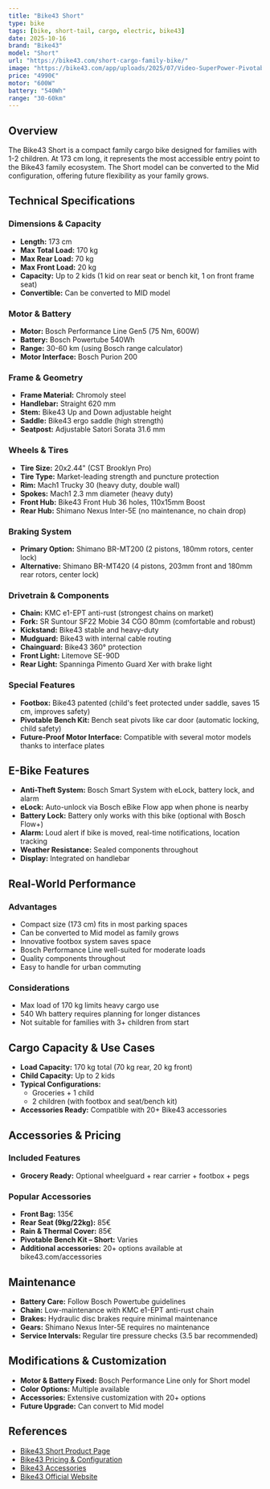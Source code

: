 ```yaml
---
title: "Bike43 Short"
type: bike
tags: [bike, short-tail, cargo, electric, bike43]
date: 2025-10-16
brand: "Bike43"
model: "Short"
url: "https://bike43.com/short-cargo-family-bike/"
image: "https://bike43.com/app/uploads/2025/07/Video-SuperPower-Pivotable-Bench-Kit-1024x830.jpg"
price: "4990€"
motor: "600W"
battery: "540Wh"
range: "30-60km"
---
```


## Overview

The Bike43 Short is a compact family cargo bike designed for families with 1-2 children. At 173 cm long, it represents the most accessible entry point to the Bike43 family ecosystem. The Short model can be converted to the Mid configuration, offering future flexibility as your family grows.

## Technical Specifications

### Dimensions & Capacity

- **Length:** 173 cm
- **Max Total Load:** 170 kg
- **Max Rear Load:** 70 kg
- **Max Front Load:** 20 kg
- **Capacity:** Up to 2 kids (1 kid on rear seat or bench kit, 1 on front frame seat)
- **Convertible:** Can be converted to MID model

### Motor & Battery

- **Motor:** Bosch Performance Line Gen5 (75 Nm, 600W)
- **Battery:** Bosch Powertube 540Wh
- **Range:** 30-60 km (using Bosch range calculator)
- **Motor Interface:** Bosch Purion 200

### Frame & Geometry

- **Frame Material:** Chromoly steel
- **Handlebar:** Straight 620 mm
- **Stem:** Bike43 Up and Down adjustable height
- **Saddle:** Bike43 ergo saddle (high strength)
- **Seatpost:** Adjustable Satori Sorata 31.6 mm

### Wheels & Tires

- **Tire Size:** 20x2.44" (CST Brooklyn Pro)
- **Tire Type:** Market-leading strength and puncture protection
- **Rim:** Mach1 Trucky 30 (heavy duty, double wall)
- **Spokes:** Mach1 2.3 mm diameter (heavy duty)
- **Front Hub:** Bike43 Front Hub 36 holes, 110x15mm Boost
- **Rear Hub:** Shimano Nexus Inter-5E (no maintenance, no chain drop)

### Braking System

- **Primary Option:** Shimano BR-MT200 (2 pistons, 180mm rotors, center lock)
- **Alternative:** Shimano BR-MT420 (4 pistons, 203mm front and 180mm rear rotors, center lock)

### Drivetrain & Components

- **Chain:** KMC e1-EPT anti-rust (strongest chains on market)
- **Fork:** SR Suntour SF22 Mobie 34 CGO 80mm (comfortable and robust)
- **Kickstand:** Bike43 stable and heavy-duty
- **Mudguard:** Bike43 with internal cable routing
- **Chainguard:** Bike43 360° protection
- **Front Light:** Litemove SE-90D
- **Rear Light:** Spanninga Pimento Guard Xer with brake light

### Special Features

- **Footbox:** Bike43 patented (child's feet protected under saddle, saves 15 cm, improves safety)
- **Pivotable Bench Kit:** Bench seat pivots like car door (automatic locking, child safety)
- **Future-Proof Motor Interface:** Compatible with several motor models thanks to interface plates

## E-Bike Features

- **Anti-Theft System:** Bosch Smart System with eLock, battery lock, and alarm
- **eLock:** Auto-unlock via Bosch eBike Flow app when phone is nearby
- **Battery Lock:** Battery only works with this bike (optional with Bosch Flow+)
- **Alarm:** Loud alert if bike is moved, real-time notifications, location tracking
- **Weather Resistance:** Sealed components throughout
- **Display:** Integrated on handlebar

## Real-World Performance

### Advantages

- Compact size (173 cm) fits in most parking spaces
- Can be converted to Mid model as family grows
- Innovative footbox system saves space
- Bosch Performance Line well-suited for moderate loads
- Quality components throughout
- Easy to handle for urban commuting

### Considerations

- Max load of 170 kg limits heavy cargo use
- 540 Wh battery requires planning for longer distances
- Not suitable for families with 3+ children from start

## Cargo Capacity & Use Cases

- **Load Capacity:** 170 kg total (70 kg rear, 20 kg front)
- **Child Capacity:** Up to 2 kids
- **Typical Configurations:**
  - Groceries + 1 child
  - 2 children (with footbox and seat/bench kit)
- **Accessories Ready:** Compatible with 20+ Bike43 accessories

## Accessories & Pricing

### Included Features

- **Grocery Ready:** Optional wheelguard + rear carrier + footbox + pegs

### Popular Accessories

- **Front Bag:** 135€
- **Rear Seat (9kg/22kg):** 85€
- **Rain & Thermal Cover:** 85€
- **Pivotable Bench Kit – Short:** Varies
- **Additional accessories:** 20+ options available at bike43.com/accessories

## Maintenance

- **Battery Care:** Follow Bosch Powertube guidelines
- **Chain:** Low-maintenance with KMC e1-EPT anti-rust chain
- **Brakes:** Hydraulic disc brakes require minimal maintenance
- **Gears:** Shimano Nexus Inter-5E requires no maintenance
- **Service Intervals:** Regular tire pressure checks (3.5 bar recommended)

## Modifications & Customization

- **Motor & Battery Fixed:** Bosch Performance Line only for Short model
- **Color Options:** Multiple available
- **Accessories:** Extensive customization with 20+ options
- **Future Upgrade:** Can convert to Mid model

## References

- [Bike43 Short Product Page](https://bike43.com/short-cargo-family-bike/)
- [Bike43 Pricing & Configuration](https://bike43.com/pricing-family-cargo-bike/)
- [Bike43 Accessories](https://bike43.com/accessories/)
- [Bike43 Official Website](https://bike43.com/)
